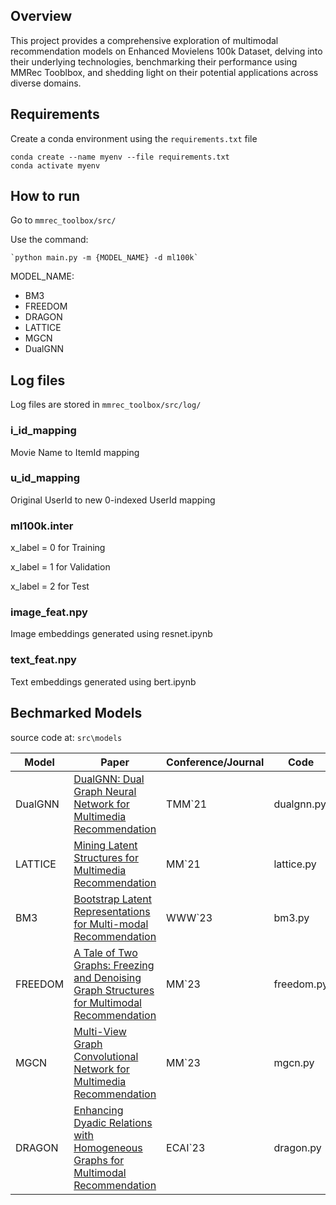## Overview
This project provides a comprehensive exploration of multimodal recommendation models on Enhanced Movielens 100k Dataset, delving into their underlying technologies, benchmarking their performance using MMRec Tooblbox, and shedding light on their potential applications across diverse domains.

## Requirements
Create a conda environment using the `requirements.txt` file

    conda create --name myenv --file requirements.txt
    conda activate myenv
    
## How to run
Go to `mmrec_toolbox/src/`

Use the command:

    `python main.py -m {MODEL_NAME} -d ml100k`

MODEL_NAME:
- BM3
- FREEDOM
- DRAGON
- LATTICE
- MGCN
- DualGNN


## Log files
Log files are stored in `mmrec_toolbox/src/log/`

### i_id_mapping
Movie Name to ItemId mapping

### u_id_mapping
Original UserId to new 0-indexed UserId mapping

### ml100k.inter 
x_label = 0 for Training

x_label = 1 for Validation

x_label = 2 for Test


### image_feat.npy
Image embeddings generated using resnet.ipynb

### text_feat.npy
Text embeddings generated using bert.ipynb


## Bechmarked Models
source code at: `src\models`

| **Model**       | **Paper**                                                                                             | **Conference/Journal** | **Code**    |
|------------------|--------------------------------------------------------------------------------------------------------|------------------------|-------------|
| DualGNN           | [DualGNN: Dual Graph Neural Network for Multimedia Recommendation](https://ieeexplore.ieee.org/abstract/document/9662655)                   | TMM`21                 | dualgnn.py   |
| LATTICE           | [Mining Latent Structures for Multimedia Recommendation](https://arxiv.org/abs/2104.09036)                                               | MM`21                  | lattice.py  |
| BM3         | [Bootstrap Latent Representations for Multi-modal Recommendation](https://dl.acm.org/doi/10.1145/3543507.3583251)                                          | WWW`23                 | bm3.py |
| FREEDOM | [A Tale of Two Graphs: Freezing and Denoising Graph Structures for Multimodal Recommendation](https://arxiv.org/abs/2211.06924)                                 | MM`23                  | freedom.py  |
| MGCN     | [Multi-View Graph Convolutional Network for Multimedia Recommendation](https://arxiv.org/abs/2308.03588)                       | MM`23               | mgcn.py          |
| DRAGON  | [Enhancing Dyadic Relations with Homogeneous Graphs for Multimodal Recommendation](https://arxiv.org/abs/2301.12097)                                 | ECAI`23                | dragon.py  |


